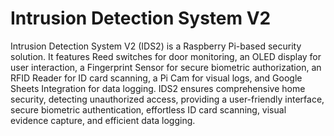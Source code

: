 # Intrusion Detection System V2

Intrusion Detection System V2 (IDS2) is a Raspberry Pi-based security solution. It features Reed switches for door monitoring, an OLED display for user interaction, a Fingerprint Sensor for secure biometric authorization, an RFID Reader for ID card scanning, a Pi Cam for visual logs, and Google Sheets Integration for data logging. IDS2 ensures comprehensive home security, detecting unauthorized access, providing a user-friendly interface, secure biometric authentication, effortless ID card scanning, visual evidence capture, and efficient data logging.